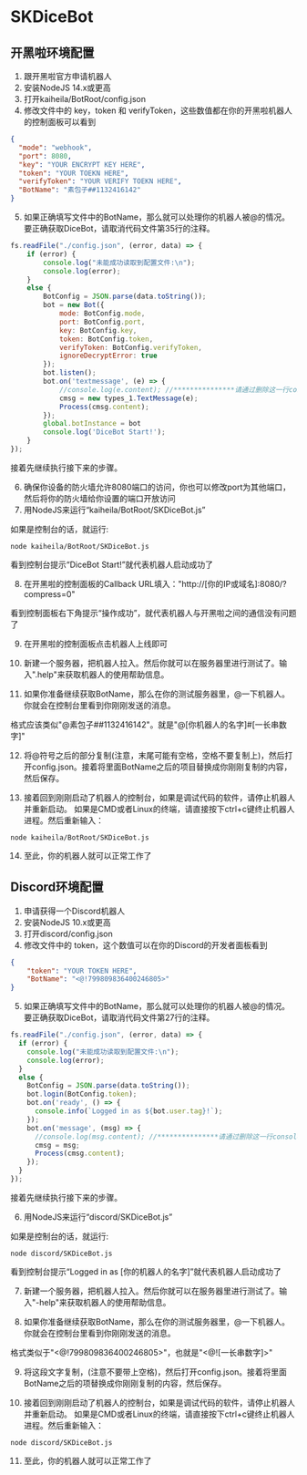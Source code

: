 # SKDiceBot
## 开黑啦环境配置
1. 跟开黑啦官方申请机器人
2. 安装NodeJS 14.x或更高
3. 打开kaiheila/BotRoot/config.json
4. 修改文件中的 key，token 和 verifyToken，这些数值都在你的开黑啦机器人的控制面板可以看到
```Json
{
  "mode": "webhook",
  "port": 8080,
  "key": "YOUR ENCRYPT KEY HERE",
  "token": "YOUR TOEKN HERE",
  "verifyToken": "YOUR VERIFY TOEKN HERE",
  "BotName": "素包子##1132416142"
}
```
5. 如果正确填写文件中的BotName，那么就可以处理你的机器人被@的情况。要正确获取DiceBot，请取消代码文件第35行的注释。
```JavaScript
fs.readFile("./config.json", (error, data) => {
    if (error) {
        console.log("未能成功读取到配置文件:\n");
        console.log(error);
    }
    else {
        BotConfig = JSON.parse(data.toString());
        bot = new Bot({
            mode: BotConfig.mode,
            port: BotConfig.port,
            key: BotConfig.key,
            token: BotConfig.token,
            verifyToken: BotConfig.verifyToken,
            ignoreDecryptError: true
        });
        bot.listen();
        bot.on('textmessage', (e) => {
            //console.log(e.content); //***************请通过删除这一行console之前的"//"来取消注释********************************
            cmsg = new types_1.TextMessage(e);
            Process(cmsg.content);
        });
        global.botInstance = bot
        console.log('DiceBot Start!');
    }
});
```
接着先继续执行接下来的步骤。

6. 确保你设备的防火墙允许8080端口的访问，你也可以修改port为其他端口，然后将你的防火墙给你设置的端口开放访问
7. 用NodeJS来运行“kaiheila/BotRoot/SKDiceBot.js”

如果是控制台的话，就运行:
```
node kaiheila/BotRoot/SKDiceBot.js
```

看到控制台提示“DiceBot Start!”就代表机器人启动成功了

8. 在开黑啦的控制面板的Callback URL填入："http://[你的IP或域名]:8080/?compress=0"

看到控制面板右下角提示“操作成功”，就代表机器人与开黑啦之间的通信没有问题了

9. 在开黑啦的控制面板点击机器人上线即可

10. 新建一个服务器，把机器人拉入。然后你就可以在服务器里进行测试了。输入".help"来获取机器人的使用帮助信息。

11. 如果你准备继续获取BotName，那么在你的测试服务器里，@一下机器人。你就会在控制台里看到你刚刚发送的消息。

格式应该类似"@素包子##1132416142"。就是"@[你机器人的名字]#[一长串数字]"

12. 将@符号之后的部分复制(注意，末尾可能有空格，空格不要复制上)，然后打开config.json。接着将里面BotName之后的项目替换成你刚刚复制的内容，然后保存。

13. 接着回到刚刚启动了机器人的控制台，如果是调试代码的软件，请停止机器人并重新启动。
如果是CMD或者Linux的终端，请直接按下ctrl+c键终止机器人进程。然后重新输入：
```
node kaiheila/BotRoot/SKDiceBot.js
```

14. 至此，你的机器人就可以正常工作了

## Discord环境配置
1. 申请获得一个Discord机器人
2. 安装NodeJS 10.x或更高
3. 打开discord/config.json
4. 修改文件中的 token，这个数值可以在你的Discord的开发者面板看到
```Json
{
    "token": "YOUR TOKEN HERE",
    "BotName": "<@!799809836400246805>"
}

```
5. 如果正确填写文件中的BotName，那么就可以处理你的机器人被@的情况。要正确获取DiceBot，请取消代码文件第27行的注释。
```JavaScript
fs.readFile("./config.json", (error, data) => {
  if (error) {
    console.log("未能成功读取到配置文件:\n");
    console.log(error);
  }
  else {
    BotConfig = JSON.parse(data.toString());
    bot.login(BotConfig.token);
    bot.on('ready', () => {
      console.info(`Logged in as ${bot.user.tag}!`);
    });
    bot.on('message', (msg) => {
      //console.log(msg.content); //***************请通过删除这一行console之前的"//"来取消注释********************************
      cmsg = msg;
      Process(cmsg.content);
    });
  }
});
```
接着先继续执行接下来的步骤。

6. 用NodeJS来运行“discord/SKDiceBot.js”

如果是控制台的话，就运行:
```
node discord/SKDiceBot.js
```

看到控制台提示“Logged in as [你的机器人的名字]”就代表机器人启动成功了

7. 新建一个服务器，把机器人拉入。然后你就可以在服务器里进行测试了。输入"-help"来获取机器人的使用帮助信息。

8. 如果你准备继续获取BotName，那么在你的测试服务器里，@一下机器人。你就会在控制台里看到你刚刚发送的消息。

格式类似于"<@!799809836400246805>"，也就是"<@![一长串数字]>"

9. 将这段文字复制，(注意不要带上空格)，然后打开config.json。接着将里面BotName之后的项替换成你刚刚复制的内容，然后保存。

10. 接着回到刚刚启动了机器人的控制台，如果是调试代码的软件，请停止机器人并重新启动。
如果是CMD或者Linux的终端，请直接按下ctrl+c键终止机器人进程。然后重新输入：
```
node discord/SKDiceBot.js
```

11. 至此，你的机器人就可以正常工作了
